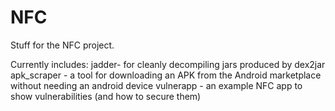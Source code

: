 NFC
===

Stuff for the NFC project.

Currently includes:
jadder- for cleanly decompiling jars produced by dex2jar
apk_scraper - a tool for downloading an APK from the Android marketplace without needing an android device
vulnerapp - an example NFC app to show vulnerabilities (and how to secure them)
